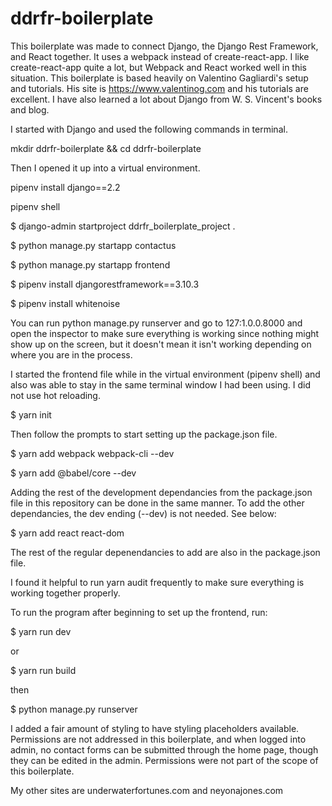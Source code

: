 # ddrfr-boilerplate

This boilerplate was made to connect Django, the Django Rest Framework, and React together. It uses a webpack instead of
create-react-app. I like create-react-app quite a lot, but Webpack and React worked well in this situation. This boilerplate 
is based heavily on Valentino Gagliardi's setup and tutorials. His site is https://www.valentinog.com and his tutorials are
excellent. I have also learned a lot about Django from W. S. Vincent's books and blog.

I started with Django and used the following commands in terminal.

mkdir ddrfr-boilerplate && cd ddrfr-boilerplate

Then I opened it up into a virtual environment.

pipenv install django==2.2

pipenv shell

$ django-admin startproject ddrfr_boilerplate_project .

$ python manage.py startapp contactus

$ python manage.py startapp frontend

$ pipenv install djangorestframework==3.10.3

$ pipenv install whitenoise

You can run python manage.py runserver and go to 127:1.0.0.8000 and open the inspector to make sure everything is working 
since nothing might show up on the screen, but it doesn't mean it isn't working depending on where you are in the process.

I started the frontend file while in the virtual environment (pipenv shell) and also was able to stay in the same terminal
window I had been using. I did not use hot reloading. 

$ yarn init 

Then follow the prompts to start setting up the package.json file.

$ yarn add webpack webpack-cli --dev

$ yarn add @babel/core --dev

Adding the rest of the development dependancies from the package.json file in this repository can be done in the same manner.
To add the other dependancies, the dev ending (--dev) is not needed. See below:

$ yarn add react react-dom 

The rest of the regular depenendancies to add are also in the package.json file. 

I found it helpful to run yarn audit frequently to make sure everything is working together properly.

To run the program after beginning to set up the frontend, run:

$ yarn run dev 

or 

$ yarn run build

then 

$ python manage.py runserver

I added a fair amount of styling to have styling placeholders available. Permissions are not addressed in this boilerplate,
and when logged into admin, no contact forms can be submitted through the home page, though they can be edited in the admin.
Permissions were not part of the scope of this boilerplate. 

My other sites are underwaterfortunes.com and neyonajones.com
